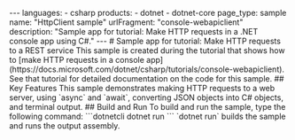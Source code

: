 ﻿<p>
    --- languages: - csharp products: - dotnet - dotnet-core page_type: sample name: &quot;HttpClient sample&quot; urlFragment: &quot;console-webapiclient&quot; description: &quot;Sample app for tutorial: Make HTTP requests in a .NET console app using C#.&quot; --- # Sample app for tutorial: Make HTTP requests to a REST service This sample is created during the tutorial that shows how to [make HTTP requests in a console app](https://docs.microsoft.com/dotnet/csharp/tutorials/console-webapiclient). See that tutorial for detailed documentation on the code for this sample. ## Key Features This sample demonstrates making HTTP requests to a web server, using `async` and `await`, converting JSON objects into C# objects, and terminal output. ## Build and Run To build and run the sample, type the following command: ```dotnetcli dotnet run ``` `dotnet run` builds the sample and runs the output assembly.
</p>

